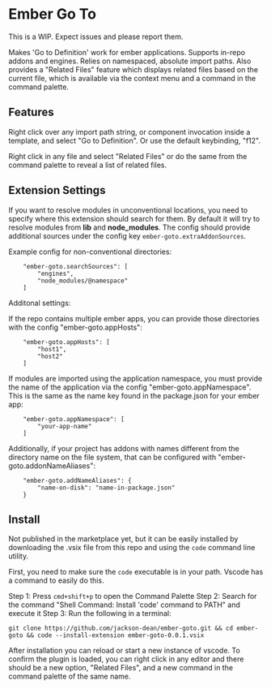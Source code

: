# Ember Go To

This is a WIP. Expect issues and please report them.

Makes 'Go to Definition' work for ember applications. Supports in-repo addons
and engines. Relies on namespaced, absolute import paths. Also provides a
"Related Files" feature which displays related files based on the current
file, which is available via the context menu and a command in the command
palette.

## Features

Right click over any import path string, or component invocation inside a template,
and select "Go to Definition". Or use the default keybinding, "f12".

Right click in any file and select "Related Files" or do the same from the
command palette to reveal a list of related files.

## Extension Settings

If you want to resolve modules in unconventional locations, you need to
specify where this extension should search for them. By default it will try
to resolve modules from **lib** and **node_modules**. The config should
provide additional sources under the config key
`ember-goto.extraAddonSources`.

Example config for non-conventional directories:
```
	"ember-goto.searchSources": [
		"engines",
		"node_modules/@namespace"
	]
```

Additonal settings:

If the repo contains multiple ember apps, you can provide those directories
with the config "ember-goto.appHosts":
```
	"ember-goto.appHosts": [
		"host1",
		"host2"
	]
```

If modules are imported using the application namespace, you must provide the
name of the application via the config "ember-goto.appNamespace". This is the
same as the name key found in the package.json for your ember app:
```
	"ember-goto.appNamespace": [
		"your-app-name"
	]
```

Additionally, if your project has addons with names different from the directory
name on the file system, that can be configured with "ember-goto.addonNameAliases":
```
	"ember-goto.addNameAliases": {
		"name-on-disk": "name-in-package.json"
	}
```

## Install

Not published in the marketplace yet, but it can be easily installed by
downloading the .vsix file from this repo and using the `code` command line
utility.

First, you need to make sure the `code` executable is in your path. Vscode has a
command to easily do this.

Step 1: Press `cmd+shift+p` to open the Command Palette
Step 2: Search for the command "Shell Command: Install 'code' command to PATH" and execute it
Step 3: Run the following in a terminal:
```
git clone https://github.com/jackson-dean/ember-goto.git && cd ember-goto && code --install-extension ember-goto-0.0.1.vsix
```

After installation you can reload or start a new instance of vscode. To confirm the plugin is loaded,
you can right click in any editor and there should be a new option, "Related Files", and a new command
in the command palette of the same name. 
